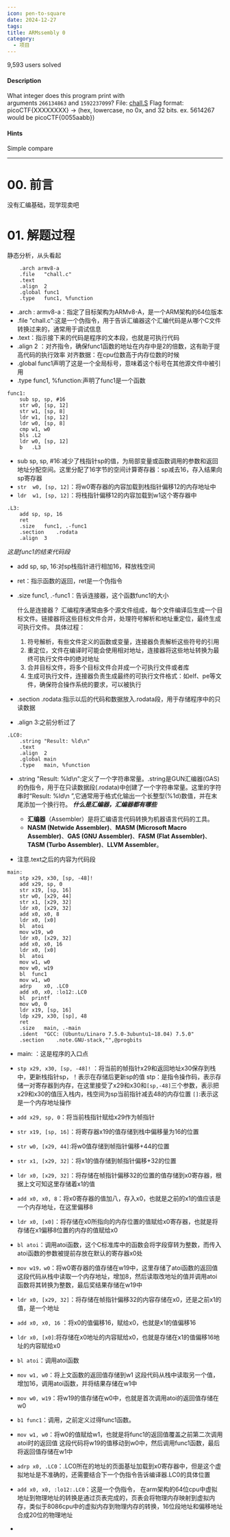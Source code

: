 ```yaml
---
icon: pen-to-square
date: 2024-12-27
tags: 
title: ARMssembly 0
category:
  - 项目
---
```

9,593 users solved
#### Description

What integer does this program print with arguments `266134863` and `1592237099`? File: [chall.S](https://mercury.picoctf.net/static/104d6022bcea93f53083aeb61b134e8b/chall.S) Flag format: picoCTF{XXXXXXXX} -> (hex, lowercase, no 0x, and 32 bits. ex. 5614267 would be picoCTF{0055aabb})
#### Hints
Simple compare

----
# 00. 前言
没有汇编基础，现学现卖吧

# 01. 解题过程
静态分析，从头看起
```
	.arch armv8-a
	.file	"chall.c"
	.text
	.align	2
	.global	func1
	.type	func1, %function
```
- .arch : armv8-a：指定了目标架构为ARMv8-A，是一个ARM架构的64位版本
- .file "chall.c":这是一个伪指令，用于告诉汇编器这个汇编代码是从哪个C文件转换过来的，通常用于调试信息
- .text：指示接下来的代码是程序的文本段，也就是可执行代码
- .align 2 ：对齐指令，确保func1函数的地址在内存中是2的倍数，这有助于提高代码的执行效率
对齐数据：在cpu位数高于内存位数的时候
- .global func1声明了这是一个全局标号，意味着这个标号在其他源文件中被引用
- .type	func1, %function:声明了func1是一个函数

```
func1:
	sub	sp, sp, #16
	str	w0, [sp, 12]
	str	w1, [sp, 8]
	ldr	w1, [sp, 12]
	ldr	w0, [sp, 8]
	cmp	w1, w0
	bls	.L2
	ldr	w0, [sp, 12]
	b	.L3
```
- sub	sp, sp, #16:减少了栈指针sp的值，为局部变量或函数调用的参数和返回地址分配空间。这里分配了16字节的空间计算寄存器：sp减去16，存入结果向sp寄存器
- `str	w0, [sp, 12]`：将w0寄存器的内容加载到栈指针偏移12的内存地址中
- `ldr	w1, [sp, 12]`：将栈指针偏移12的内容加载到w1这个寄存器中

```
.L3:
	add	sp, sp, 16
	ret
	.size	func1, .-func1
	.section	.rodata
	.align	3
```
*这是func1的结束代码段*
- add	sp, sp, 16:对sp栈指针进行相加16，释放栈空间
- ret：指示函数的返回，ret是一个伪指令
- .size	func1, .-func1：告诉连接器，这个函数func1的大小
  
  什么是连接器？
  汇编程序通常由多个源文件组成，每个文件编译后生成一个目标文件。链接器将这些目标文件合并，处理符号解析和地址重定位，最终生成可执行文件。
  具体过程：
  1. 符号解析，有些文件定义的函数或变量，连接器负责解析这些符号的引用
  2. 重定位，文件在编译时可能会使用相对地址，连接器将这些地址转换为最终可执行文件中的绝对地址
  3. 合并目标文件，将多个目标文件合并成一个可执行文件或者库
  4. 生成可执行文件，连接器负责生成最终的可执行文件格式：如elf、pe等文件，确保符合操作系统的要求，可以被执行

- .section  .rodata:指示以后的代码和数据放入.rodata段，用于存储程序中的只读数据
- .align	3:之前分析过了

```
.LC0:
	.string	"Result: %ld\n"
	.text
	.align	2
	.global	main
	.type	main, %function
```
- .string	"Result: %ld\n":定义了一个字符串常量。.string是GUN汇编器(GAS)的伪指令，用于在只读数据段(.rodata)中创建了一个字符串常量。这里的字符串时“Result: %ld\n ”,它通常用于格式化输出一个长整型(%1d)数值，并在末尾添加一个换行符。
  ***什么是汇编器，汇编器都有哪些***
  - **汇编器**（Assembler）是将汇编语言代码转换为机器语言代码的工具。
  - **NASM (Netwide Assembler)**、**MASM (Microsoft Macro Assembler)**、**GAS (GNU Assembler)**、**FASM (Flat Assembler)**、**TASM (Turbo Assembler)**、**LLVM Assembler**。

- 注意.text之后的内容为代码段

```
main:
	stp	x29, x30, [sp, -48]!
	add	x29, sp, 0
	str	x19, [sp, 16]
	str	w0, [x29, 44]
	str	x1, [x29, 32]
	ldr	x0, [x29, 32]
	add	x0, x0, 8
	ldr	x0, [x0]
	bl	atoi
	mov	w19, w0
	ldr	x0, [x29, 32]
	add	x0, x0, 16
	ldr	x0, [x0]
	bl	atoi
	mov	w1, w0
	mov	w0, w19
	bl	func1
	mov	w1, w0
	adrp	x0, .LC0
	add	x0, x0, :lo12:.LC0
	bl	printf
	mov	w0, 0
	ldr	x19, [sp, 16]
	ldp	x29, x30, [sp], 48
	ret
	.size	main, .-main
	.ident	"GCC: (Ubuntu/Linaro 7.5.0-3ubuntu1~18.04) 7.5.0"
	.section	.note.GNU-stack,"",@progbits
```
- main: ：这是程序的入口点
- `stp x29, x30, [sp, -48]!` ：将当前的帧指针x29和返回地址x30保存到栈中，更新栈指针sp，！表示在存储后更新sp的值
  stp：是指令操作码，表示存储一对寄存器到内存，在这里接受了x29和x30和`[sp,-48]`三个参数，表示把x29和x30的值压入栈内，栈空间为sp当前指针减去48的内存位置
  `[]`:表示这是一个内存地址操作
- `add x29, sp, 0`：将当前栈指针赋给x29作为帧指针
- `str x19, [sp, 16]`：将寄存器x19的值存储到栈中偏移量为16的位置
- `str w0, [x29, 44]`:将w0值存储到帧指针偏移+44的位置
- `str x1, [x29, 32]`：将x1的值存储到帧指针偏移+32的位置


- `ldr x0, [x29, 32]`：将存储在帧指针偏移32的位置的值存储到x0寄存器，根据上文可知这里存储着x1的值
- `add x0, x0, 8`：将x0寄存器的值加八，存入x0，也就是之前的x1的值应该是一个内存地址，在这里偏移8
- `ldr x0, [x0]`：将存储在x0所指向的内存位置的值赋给x0寄存器，也就是将存储在x1偏移8位置的内存的值赋给x0
- `bl atoi`：调用atoi函数，这个C标准库中的函数会将字段穿转为整数，而传入atoi函数的参数被提前存放在默认的寄存器x0处
- `mov w19，w0`：将w0寄存器的值存储在w19中，这里存储了atoi函数的返回值
这段代码从栈中读取一个内存地址，增加8，然后读取改地址的值并调用atoi函数将其转换为整数，最后奖结果存储在w19中

- `ldr x0, [x29, 32]`：将存储在帧指针偏移32的内容存储在x0，还是之前x1的值，是一个地址
- `add x0, x0, 16` ：将x0的值偏移16，赋给x0，也就是x1的值偏移16
- `ldr x0, [x0]`:将存储在x0地址的内容赋给x0，也就是存储在x1的值偏移16地址的内容赋给x0
- `bl atoi`：调用atoi函数
- `mov w1, w0`：将上文函数的返回值存储到w1
这段代码从栈中读取另一个值，增加16，调用atoi函数，并将结果存储在w1中

- `mov w0, w19`：将w19的值存储在w0中，也就是首次调用atoi的返回值存储在w0
- `b1 func1`：调用，之前定义过得func1函数。
- `mov w1, w0`：将w0的值赋给w1，也就是将func1的返回值覆盖之前第二次调用atoi时的返回值
这段代码将w19的值移动到w0中，然后调用func1函数，最后将返回值存储在w1中

- `adrp x0, .LC0`：.LC0所在的地址的页面基址加载到x0寄存器中，但是这个虚拟地址是不准确的，还需要结合下一个伪指令告诉编译器.LC0的具体位置
- `add x0, x0, :lo12:.LC0`：这是一个伪指令，
  在arm架构的64位cpu中虚拟地址到物理地址的转换是通过页表完成的，页表会将物理内存映射到虚拟内存，类似于8086cpu中的虚拟内存到物理内存的转换，16位段地址和偏移地址合成20位的物理地址
- 